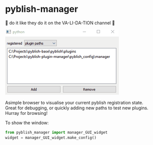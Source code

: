 # pyblish-manager
🎵 do it like they do it on the VA-LI-DA-TION channel 🎵

![gif of the tool in action](docs/pyblish_manager_demo.gif)

Asimple browser to visualise your current pyblish registration state.  
Great for debugging, or quickly adding new paths to test new plugins.   
Hurray for browsing!

To show the window:
```python
from pyblish_manager import manager_GUI_widget
widget = manager_GUI_widget.make_config()
```

